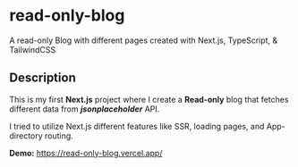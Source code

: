 # read-only-blog
A read-only Blog with different pages created with Next.js, TypeScript, &amp; TailwindCSS

## Description
This is my first **Next.js** project where I create a **Read-only** blog that fetches different data from <i>**jsonplaceholder**</i> API.

I tried to utilize Next.js different features like SSR, loading pages, and App-directory routing.

**Demo:** https://read-only-blog.vercel.app/
